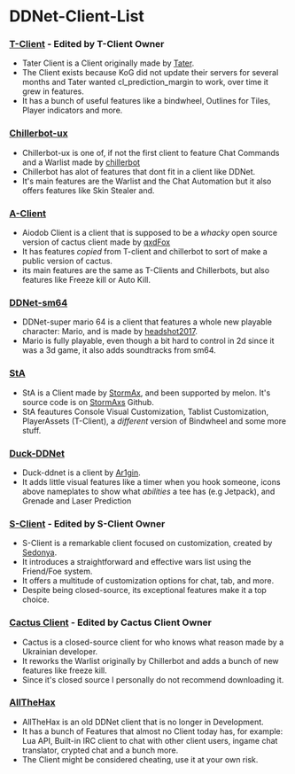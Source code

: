 # DDNet-Client-List

### [T-Client](https://github.com/sjrc6/TaterClient-ddnet) - Edited by T-Client Owner

- Tater Client is a Client originally made by [Tater](https://github.com/sjrc6/).
- The Client exists because KoG did not update their servers for several months and Tater wanted cl_prediction_margin to work, over time it grew in features.
- It has a bunch of useful features like a bindwheel, Outlines for Tiles, Player indicators and more.

### [Chillerbot-ux](https://github.com/chillerbot/chillerbot-ux)

- Chillerbot-ux is one of, if not the first client to feature Chat Commands and a Warlist made by [chillerbot](https://github.com/chillerbot)
- Chillerbot has alot of features that dont fit in a client like DDNet.
- It's main features are the Warlist and the Chat Automation but it also offers features like Skin Stealer and.

### [A-Client](https://github.com/qxdFox/Aiodob-Client-DDNet)

- Aiodob Client is a client that is supposed to be a *whacky* open source version of cactus client made by [qxdFox](https://github.com/qxdFox/)
- It has features *copied* from T-client and chillerbot to sort of make a public version of cactus.
- its main features are the same as T-Clients and Chillerbots, but also features like Freeze kill or Auto Kill.

### [DDNet-sm64](https://github.com/headshot2017/ddnet-sm64)

- DDNet-super mario 64 is a client that features a whole new playable character: Mario, and is made by [headshot2017](https://github.com/headshot2017).
- Mario is fully playable, even though a bit hard to control in 2d since it was a 3d game, it also adds soundtracks from sm64.

### [StA](https://github.com/StormAxs/StA-Main)

- StA is a Client made by [StormAx](https://github.com/StormAxs), and been supported by melon. It's source code is on [StormAxs](https://github.com/StormAxs) Github.
- StA feautures Console Visual Customization, Tablist Customization, PlayerAssets (T-Client), a *different* version of Bindwheel and some more stuff.

### [Duck-DDNet](https://github.com/Ar1gin/duck-ddnet)

- Duck-ddnet is a client by [Ar1gin](https://github.com/Ar1gin).
- It adds little visual features like a timer when you hook someone, icons above nameplates to show what *abilities* a tee has (e.g Jetpack), and Grenade and Laser Prediction

### [S-Client](https://ddnet.ru/) - Edited by S-Client Owner

- S-Client is a remarkable client focused on customization, created by [Sedonya](https://github.com/Sedonya/).
- It introduces a straightforward and effective wars list using the Friend/Foe system.
- It offers a multitude of customization options for chat, tab, and more.
- Despite being closed-source, its exceptional features make it a top choice.

### [Cactus Client](https://cactuss.me/) - Edited by Cactus Client Owner

- Cactus is a closed-source client for who knows what reason made by a Ukrainian developer.
- It reworks the Warlist originally by Chillerbot and adds a bunch of new features like freeze kill.
- Since it's closed source I personally do not recommend downloading it.

### [AllTheHax](https://allthehaxx.github.io/)

- AllTheHax is an old DDNet client that is no longer in Development.
- It has a bunch of Features that almost no Client today has, for example: Lua API, Built-in IRC client to chat with other client users, ingame chat translator, crypted chat and a bunch more.
- The Client might be considered cheating, use it at your own risk.
